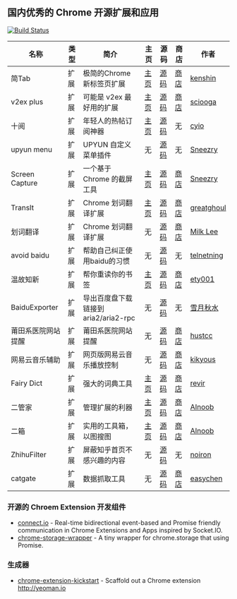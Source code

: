 ## 国内优秀的 Chrome 开源扩展和应用

[![Build Status](https://api.travis-ci.org/GDG-Xian/OpenSourceChromeApps-CN.svg)](https://travis-ci.org/GDG-Xian/OpenSourceChromeApps-CN)

名称 | 类型 | 简介 | 主页 | 源码 | 商店 | 作者
---- | ---- | ---- | ---- | ---- | ---- | ----
简Tab | 扩展 | 极简的Chrome新标签页扩展 | [主页](http://ksria.com/simptab/) | [源码](https://github.com/kenshin/simptab) | [商店](https://chrome.google.com/webstore/detail/simptab-new-tab/kbgmbmkhepchmmcnbdbclpkpegbgikjc?hl=zh-CN) | [kenshin]
v2ex plus | 扩展 | 可能是 v2ex 最好用的扩展 | [主页](http://www.v2ex.com/t/198074) | [源码](https://github.com/sciooga/v2ex-plus) | [商店](https://chrome.google.com/webstore/detail/v2ex-plus/daeclijmnojoemooblcbfeeceopnkolo) | [sciooga]
十阅 | 扩展 | 年轻人的热帖订阅神器 | [主页](https://v2ex.com/t/227208) | [源码](https://github.com/cyio/ReadX) | 无 | [cyio]
upyun menu | 扩展 | UPYUN 自定义菜单插件 | 无 | [源码](https://github.com/Sneezry/upyun-custom-menu-plugin) | 无 | [Sneezry]
Screen Capture | 扩展 | 一个基于 Chrome 的截屏工具 | [主页](https://v2ex.com/t/236471) | [源码](https://github.com/Sneezry/Screen-Capture) | [商店](https://chrome.google.com/webstore/detail/screen-capture/fkmlhmfcignnfagdkfbdmfgidliknkhh) | [Sneezry]
TransIt | 扩展 | Chrome 划词翻译扩展 | [主页](http://gdgxian.org/crx-transit/) | [源码](https://github.com/GDG-Xian/crx-transit) | [商店](https://chrome.google.com/webstore/detail/transit/pfjipfdmbpbkcadkdpmacdcefoohagdc) | [greatghoul]
划词翻译 | 扩展 | Chrome 划词翻译扩展 | 无 | [源码](https://github.com/lmk123/crx-selection-translate) | [商店](https://chrome.google.com/webstore/detail/%E5%88%92%E8%AF%8D%E7%BF%BB%E8%AF%91/ikhdkkncnoglghljlkmcimlnlhkeamad) | [Milk Lee]
avoid baidu | 扩展 | 帮助自己纠正使用baidu的习惯 | 无 | [源码](https://github.com/telnetning/avoid_baidu) | 无 | [telnetning]
温故知新 | 扩展 | 帮你重读你的书签 | [主页](http://bm.to0l.cn/) | [源码](https://github.com/ety001/bookmark-extension) | [商店](https://chrome.google.com/webstore/detail/review-bookmarks/oacajkekkegmjcnccaeijghfodogjnom) | [ety001]
BaiduExporter | 扩展 | 导出百度盘下载链接到 aria2/aria2-rpc | 无 | [源码](https://github.com/acgotaku/BaiduExporter) | 无 | [雪月秋水]
莆田系医院网站提醒 | 扩展 | 莆田系医院网站提醒 | 无 | [源码](https://github.com/hustcc/PTHospital.chrome) | [商店](https://chrome.google.com/webstore/detail/%E8%8E%86%E7%94%B0%E7%B3%BB%E5%8C%BB%E9%99%A2%E7%BD%91%E7%AB%99%E6%8F%90%E9%86%92/pihadmdiehanenijehoohjnpiaofmmng) | [hustcc]
网易云音乐辅助 | 扩展 | 网页版网易云音乐播放控制 | 无 | [源码](https://github.com/kikyous/music.163.com) | [商店](https://chrome.google.com/webstore/detail/%E7%BD%91%E6%98%93%E4%BA%91%E9%9F%B3%E4%B9%90%E8%BE%85%E5%8A%A9/dmidlfboljckpijkmbmolidjimmfelho?hl=zh-CN) | [kikyous]
Fairy Dict | 扩展 | 强大的词典工具 | [主页](https://www.v2ex.com/t/312105) | [源码](https://chrome.google.com/webstore/detail/fairydict/gpdpcfgfmgkmljmhhnedefdaadgehaah) | [商店](https://chrome.google.com/webstore/detail/fairydict/gpdpcfgfmgkmljmhhnedefdaadgehaah) | [revir]
二管家 | 扩展 | 管理扩展的利器 | [主页](https://ainoob.com/project/nooboss) | [源码](https://github.com/AInoob/NooBoss) | [商店](https://chrome.google.com/webstore/detail/nooboss/aajodjghehmlpahhboidcpfjcncmcklf) | [AInoob]
二箱 | 扩展 | 实用的工具箱，以图搜图 | [主页](https://ainoob.com/project/noobox) | [源码](https://github.com/AInoob/NooBox) | [商店](https://chrome.google.com/webstore/detail/noobox/kidibbfcblfbbafhnlanccjjdehoahep) | [AInoob]
ZhihuFilter | 扩展 | 屏蔽知乎首页不感兴趣的内容 | 无 | [源码](https://github.com/noiron/ZhihuFilter) | 无 | [noiron]
catgate | 扩展 | 数据抓取工具 | 无 | [源码](https://github.com/easychen/catgate) | [商店](https://chrome.google.com/webstore/detail/catgate/nncgefdjnpnipajdfnindaiockdadpab) | [easychen]


### 开源的 Chroem Extension 开发组件

 * [connect.io](https://github.com/lmk123/connect.io) - Real-time bidirectional event-based and Promise friendly communication in Chrome Extensions and Apps inspired by Socket.IO.
 * [chrome-storage-wrapper](https://github.com/lmk123/chrome-storage-wrapper) - A tiny wrapper for chrome.storage that using Promise.

### 生成器

* [chrome-extension-kickstart](https://github.com/HaNdTriX/generator-chrome-extension-kickstart) - Scaffold out a Chrome extension http://yeoman.io

[sciooga]: https://github.com/sciooga
[cyio]: https://github.com/cyio
[Sneezry]: https://github.com/Sneezry
[greatghoul]: https://github.com/greatghoul
[Milk Lee]: http://www.limingkai.cn/
[kenshin]: https://github.com/Kenshin
[telnetning]: https://github.com/telnetning
[ety001]: https://github.com/ety001
[雪月秋水]: https://github.com/acgotaku
[hustcc]: https://github.com/hustcc
[kikyous]: https://github.com/kikyous
[revir]: https://github.com/revir
[AInoob]: https://github.com/AInoob
[noiron]: https://github.com/noiron/ZhihuFilter
[easychen]: https://github.com/easychen
